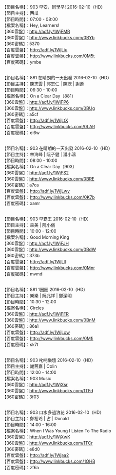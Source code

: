 <br>【節目名稱】：903 早安，同學早! 2016-02-10（HD）
<br>【節目主持】：西瓜
<br>【節目時間】：07:00 - 08:00
<br>【檔案名稱】：Hey, Learners!
<br>【360雲盤】：http://adf.ly/1WjFMR
<br>【360雲盤】：http://www.linkbucks.com/0BYb
<br>【360密碼】：5370
<br>【百度雲盤】：http://adf.ly/1WjLiu
<br>【百度雲盤】：http://www.linkbucks.com/0M5t
<br>【百度密碼】：ymbe

<br>【節目名稱】：881 在晴朗的一天出發 2016-02-10（HD）
<br>【節目主持】：陳志雲 | 郭志仁 | 陳聰 | 謝遜
<br>【節目時間】：06:30 - 10:00
<br>【檔案名稱】：On a Clear Day（881）
<br>【360雲盤】：http://adf.ly/1WjFP6
<br>【360雲盤】：http://www.linkbucks.com/0BUg
<br>【360密碼】：a5cf
<br>【百度雲盤】：http://adf.ly/1WjLtX
<br>【百度雲盤】：http://www.linkbucks.com/0LAR
<br>【百度密碼】：ei6w

<br>【節目名稱】：903 在晴朗的一天出發 2016-02-10（HD）
<br>【節目主持】：林海峰 | 阮子健 | 潘小濤
<br>【節目時間】：08:00 - 10:00
<br>【檔案名稱】：On a Clear Day（903）
<br>【360雲盤】：http://adf.ly/1WjFS2
<br>【360雲盤】：http://www.linkbucks.com/0BRE
<br>【360密碼】：a7ca
<br>【百度雲盤】：http://adf.ly/1WjLwy
<br>【百度雲盤】：http://www.linkbucks.com/0K7b
<br>【百度密碼】：xamr

<br>【節目名稱】：903 早霸王 2016-02-10（HD）
<br>【節目主持】：森美 | 阮小儀
<br>【節目時間】：10:00 - 12:00
<br>【檔案名稱】：Good Morning King
<br>【360雲盤】：http://adf.ly/1WjFJH
<br>【360雲盤】：http://www.linkbucks.com/0BdW
<br>【360密碼】：373b
<br>【百度雲盤】：http://adf.ly/1WjLll
<br>【百度雲盤】：http://www.linkbucks.com/0Mnr
<br>【百度密碼】：mvmd

<br>【節目名稱】：881 1圈圈 2016-02-10（HD）
<br>【節目主持】：樂樂 | 阮兆祥 | 鄧潔明
<br>【節目時間】：10:30 - 12:00
<br>【檔案名稱】：Circles
<br>【360雲盤】：http://adf.ly/1WjFFR
<br>【360雲盤】：http://www.linkbucks.com/0BnM
<br>【360密碼】：86a1
<br>【百度雲盤】：http://adf.ly/1WjLow
<br>【百度雲盤】：http://www.linkbucks.com/0Mfi
<br>【百度密碼】：sk7t

<br>【節目名稱】：903 叱咤樂壇 2016-02-10（HD）
<br>【節目主持】：謝茜嘉 | Colin
<br>【節目時間】：12:00 - 14:00
<br>【檔案名稱】：903 Music
<br>【360雲盤】：http://adf.ly/1WjXsr
<br>【360雲盤】：http://www.linkbucks.com/1TFd
<br>【360密碼】：3f03

<br>【節目名稱】：903 口水多過浪花 2016-02-10（HD）
<br>【節目主持】：鄭裕玲 | 占 | Donald
<br>【節目時間】：14:00 - 16:00
<br>【檔案名稱】：When I Was Young I Listen To The Radio
<br>【360雲盤】：http://adf.ly/1WjXwK
<br>【360雲盤】：http://www.linkbucks.com/1TCr
<br>【360密碼】：e8d0
<br>【百度雲盤】：http://adf.ly/1Wjaa2
<br>【百度雲盤】：http://www.linkbucks.com/1QHB
<br>【百度密碼】：zf6a
